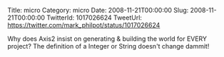 Title: micro
Category: micro
Date: 2008-11-21T00:00:00
Slug: 2008-11-21T00:00:00
TwitterId: 1017026624
TweetUrl: https://twitter.com/mark_philpot/status/1017026624

Why does Axis2 insist on generating & building the world for EVERY project?  The definition of a Integer or String doesn't change dammit!